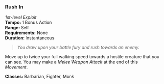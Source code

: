 ### Rush In
*1st-level Exploit*  
**Tempo:** 1 Bonus Action  
**Range:** Self  
**Requirements:** None  
**Duration:** Instantaneous  

> *You draw upon your battle fury and rush towards an enemy.*

Move up to twice your full walking speed towards a hostile creature that you can see. You may make a *Melee Weapon Attack* at the end of this *Movement*.

**Classes:** Barbarian, Fighter, Monk